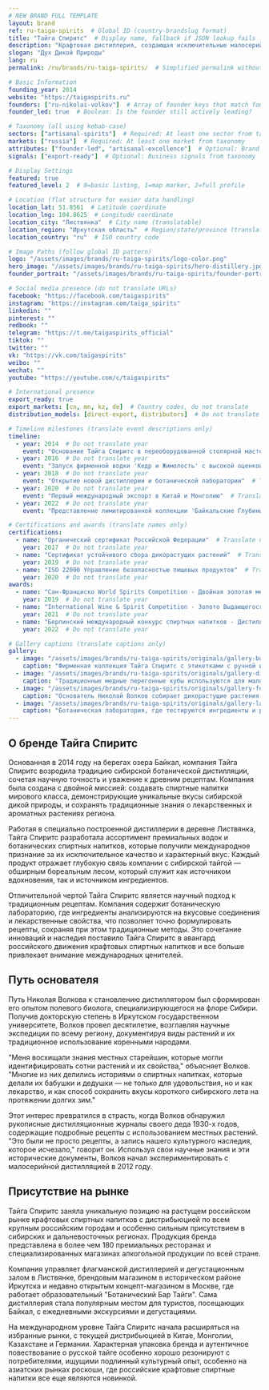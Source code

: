 ```yaml
---
# NEW BRAND FULL TEMPLATE
layout: brand
ref: ru-taiga-spirits  # Global ID (country-brandslug format)
title: "Тайга Спиритс"  # Display name, fallback if JSON lookup fails
description: "Крафтовая дистиллерия, создающая исключительные малосерийные водки и ботанические спиртные напитки с использованием древних сибирских рецептов и дикорастущих ингредиентов." 
slogan: "Дух Дикой Природы"
lang: ru
permalink: /ru/brands/ru-taiga-spirits/  # Simplified permalink without country code

# Basic Information
founding_year: 2014
website: "https://taigaspirits.ru"
founders: ["ru-nikolai-volkov"]  # Array of founder keys that match founder_names.json entries
founder_led: true  # Boolean: Is the founder still actively leading?

# Taxonomy (all using kebab-case)
sectors: ["artisanal-spirits"]  # Required: At least one sector from taxonomy
markets: ["russia"]  # Required: At least one market from taxonomy
attributes: ["founder-led", "artisanal-excellence"]  # Optional: Brand attributes from taxonomy
signals: ["export-ready"]  # Optional: Business signals from taxonomy

# Display Settings
featured: true
featured_level: 2  # 0=basic listing, 1=map marker, 2=full profile

# Location (flat structure for easier data handling)
location_lat: 51.8561  # Latitude coordinate
location_lng: 104.8625  # Longitude coordinate  
location_city: "Листвянка"  # City name (translatable)
location_region: "Иркутская область"  # Region/state/province (translatable, optional)
location_country: "ru"  # ISO country code 

# Image Paths (follow global ID pattern)
logo: "/assets/images/brands/ru-taiga-spirits/logo-color.png"
hero_image: "/assets/images/brands/ru-taiga-spirits/hero-distillery.jpg"
founder_portrait: "/assets/images/brands/ru-taiga-spirits/founder-portrait.jpg"

# Social media presence (do not translate URLs)
facebook: "https://facebook.com/taigaspirits"
instagram: "https://instagram.com/taiga_spirits"
linkedin: ""
pinterest: ""
redbook: ""
telegram: "https://t.me/taigaspirits_official"
tiktok: ""
twitter: ""
vk: "https://vk.com/taigaspirits"
weibo: ""
wechat: ""
youtube: "https://youtube.com/c/taigaspirits"

# International presence
export_ready: true
export_markets: [cn, mn, kz, de]  # Country codes, do not translate
distribution_models: [direct-export, distributors]  # Do not translate codes

# Timeline milestones (translate event descriptions only)
timeline:
  - year: 2014  # Do not translate year
    event: "Основание Тайга Спиритс в переоборудованной столярной мастерской у озера Байкал"  # Translate event description
  - year: 2016  # Do not translate year
    event: "Запуск фирменной водки 'Кедр и Жимолость' с высокой оценкой критиков"  # Translate event description
  - year: 2018  # Do not translate year
    event: "Открытие новой дистиллерии и ботанической лаборатории"  # Translate event description
  - year: 2020  # Do not translate year
    event: "Первый международный экспорт в Китай и Монголию"  # Translate event description
  - year: 2022  # Do not translate year
    event: "Представление лимитированной коллекции 'Байкальские Глубины' с редкими эндемичными травами"  # Translate event description

# Certifications and awards (translate names only)
certifications:
  - name: "Органический сертификат Российской Федерации"  # Translate name
    year: 2017  # Do not translate year
  - name: "Сертификат устойчивого сбора дикорастущих растений"  # Translate name
    year: 2019  # Do not translate year
  - name: "ISO 22000 Управление безопасностью пищевых продуктов"  # Translate name
    year: 2020  # Do not translate year
awards:
  - name: "Сан-Франциско World Spirits Competition - Двойная золотая медаль"  # Translate name
    year: 2019  # Do not translate year
  - name: "International Wine & Spirit Competition - Золото Выдающегося Качества"  # Translate name
    year: 2021  # Do not translate year
  - name: "Берлинский международный конкурс спиртных напитков - Дистиллерия года в России"  # Translate name
    year: 2022  # Do not translate year

# Gallery captions (translate captions only)
gallery:
  - image: "/assets/images/brands/ru-taiga-spirits/originals/gallery-bottles.jpg"  # Do not translate path
    caption: "Фирменная коллекция Тайга Спиритс с этикетками с ручной иллюстрацией ботанических ингредиентов"  # Translate caption
  - image: "/assets/images/brands/ru-taiga-spirits/originals/gallery-distillation.jpg"  # Do not translate path
    caption: "Традиционные медные перегонные кубы используются для малосерийной дистилляции"  # Translate caption
  - image: "/assets/images/brands/ru-taiga-spirits/originals/gallery-foraging.jpg"  # Do not translate path
    caption: "Основатель Николай Волков собирает дикорастущие растения в тайге"  # Translate caption
  - image: "/assets/images/brands/ru-taiga-spirits/originals/gallery-laboratory.jpg"  # Do not translate path
    caption: "Ботаническая лаборатория, где тестируются ингредиенты и разрабатываются рецепты"  # Translate caption
---
```


## О бренде Тайга Спиритс

Основанная в 2014 году на берегах озера Байкал, компания Тайга Спиритс возродила традицию сибирской ботанической дистилляции, сочетая научную точность и уважение к древним рецептам. Компания была создана с двойной миссией: создавать спиртные напитки мирового класса, демонстрирующие уникальные вкусы сибирской дикой природы, и сохранять традиционные знания о лекарственных и ароматных растениях региона.

Работая в специально построенной дистиллерии в деревне Листвянка, Тайга Спиритс разработала ассортимент премиальных водок и ботанических спиртных напитков, которые получили международное признание за их исключительное качество и характерный вкус. Каждый продукт отражает глубокую связь компании с сибирской тайгой — обширным бореальным лесом, который служит как источником вдохновения, так и источником ингредиентов.

Отличительной чертой Тайга Спиритс является научный подход к традиционным рецептам. Компания содержит ботаническую лабораторию, где ингредиенты анализируются на вкусовые соединения и лекарственные свойства, что позволяет точно формулировать рецепты, сохраняя при этом традиционные методы. Это сочетание инноваций и наследия поставило Тайга Спиритс в авангард российского движения крафтовых спиртных напитков и все больше привлекает внимание международных ценителей.

## Путь основателя

Путь Николая Волкова к становлению дистиллятором был сформирован его опытом полевого биолога, специализирующегося на флоре Сибири. Получив докторскую степень в Иркутском государственном университете, Волков провел десятилетие, возглавляя научные экспедиции по всему региону, документируя виды растений и их традиционное использование коренными народами.

"Меня восхищали знания местных старейшин, которые могли идентифицировать сотни растений и их свойства," объясняет Волков. "Многие из них делились историями о спиртных напитках, которые делали их бабушки и дедушки — не только для удовольствия, но и как лекарство, и как способ сохранить вкусы короткого сибирского лета на протяжении долгих зим."

Этот интерес превратился в страсть, когда Волков обнаружил рукописные дистилляционные журналы своего деда 1930-х годов, содержащие подробные рецепты с использованием местных растений. "Это были не просто рецепты, а запись нашего культурного наследия, которое исчезало," говорит он. Используя свои научные знания и эти исторические документы, Волков начал экспериментировать с малосерийной дистилляцией в 2012 году.

## Присутствие на рынке

Тайга Спиритс заняла уникальную позицию на растущем российском рынке крафтовых спиртных напитков с дистрибьюцией по всем крупным российским городам и особенно сильным присутствием в сибирских и дальневосточных регионах. Продукция бренда представлена в более чем 180 премиальных ресторанах и специализированных магазинах алкогольной продукции по всей стране.

Компания управляет флагманской дистиллерией и дегустационным залом в Листвянке, брендовым магазином в историческом районе Иркутска и недавно открытым концепт-магазином в Москве, где работает образовательный "Ботанический Бар Тайги". Сама дистиллерия стала популярным местом для туристов, посещающих Байкал, с ежедневными экскурсиями и дегустациями.

На международном уровне Тайга Спиритс начала расширяться на избранные рынки, с текущей дистрибьюцией в Китае, Монголии, Казахстане и Германии. Характерная упаковка бренда и аутентичное повествование о русской тайге особенно хорошо резонируют с потребителями, ищущими подлинный культурный опыт, особенно на азиатских рынках роскоши, где российские крафтовые спиртные напитки все еще являются новинкой.